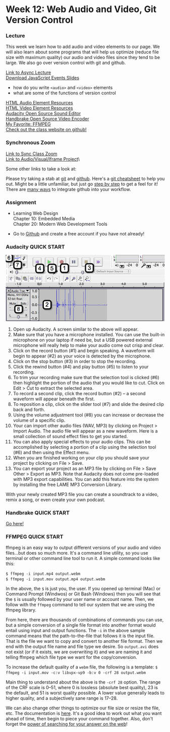 # Week 12: Web Audio and Video, Git Version Control

### Lecture

This week we learn how to add audio and video elements to our page. We will also learn about some programs that will help us optimize (reduce file size with maximum quality) our audio and video files since they tend to be large. We also go over version control with git and github.

[Link to Async Lecture](https://nyu.zoom.us/rec/play/7dLCF4D-gAWcKp7agbLqnTBdsb6OJq0iO1tyg7TdO_3_M7uxerd03i57bozc1NaWPGYYZT6uSVdOM1GB.JtKRUJN4r7mJOFWh)\
[Download JavaScript Events Slides](https://onetimeuser.github.io/intro-web-comp-principles/week-12/Week-12.pdf)

- how do you write `<audio>` and `<video>` elements
- what are some of the functions of version control

[HTML Audio Element Resources](https://developer.mozilla.org/en-US/docs/Web/HTML/Element/audio)\
[HTML Video Element Resources](https://developer.mozilla.org/en-US/docs/Web/HTML/Element/video)\
[Audacity Open Source Sound Editor](https://www.audacityteam.org/)\
[Handbrake Open Source Video Encoder](https://handbrake.fr/)\
[My Favorite: FFMPEG](https://www.ffmpeg.org/)\
[Check out the class website on github!](https://github.com/OneTimeUser/intro-web-comp-principles)

### Synchronous Zoom

[Link to Sync Class Zoom](https://nyu.zoom.us/rec/play/TPq5H9OgwvF8Dt_TkZFi7EqOrxP3eONrpz2OK0LGlKiHXM5IzVokKz7gYeBSoPAoXxoKw7Rh8NXkRfg.P23QIpgLoN0Rm-zU)\
[Link to Audio/Visual/Iframe Project](ttps://onetimeuser.github.io/intro-web-comp-principles/week-12/week-12-av.zip)\

Some other links to take a look at:

Please try taking a stab at [git](https://git-scm.com/downloads) and [github](https://github.com). Here's a [git cheatsheet](https://education.github.com/git-cheat-sheet-education.pdf) to help you out. Might be a little unfamiliar, but just go [step by step](https://docs.github.com/en/github/getting-started-with-github/quickstart) to get a feel for it! There are [many ways](https://desktop.github.com/) to integrate github into your workflow.


### Assignment

- Learning Web Design\
    Chapter 10: Embedded Media\
    Chapter 20: Modern Web Development Tools

- Go to [Github](https://github.com/) and create a free account if you have not already!

### Audacity QUICK START

![Audacity](audacity-interface.png "Audacity")

1. Open up Audacity. A screen similar to the above will appear.
2. Make sure that you have a microphone installed. You can use the built-in microphone on your laptop if need be, but a USB powered external microphone will really help to make your audio come out crisp and clear.
3. Click on the record button (#1) and begin speaking. A waveform will begin to appear (#2) as your voice is detected by the microphone.
4.  Click on the stop button (#3) in order to stop the recording.
5.  Click the rewind button (#4) and play button (#5) to listen to your recording.
6. To trim your recording make sure that the selection tool is clicked (#6) then highlight the portion of the audio that you would like to cut. Click on Edit > Cut to extract the selected area.
7.  To record a second clip, click the record button (#2) – a second waveform will appear beneath the first.
8.  To reposition a clip, click on the slider tool (#7) and slide the desired clip back and forth.
9.  Using the volume adjustment tool (#8) you can increase or decrease the volume of a specific clip.
10. Your can import other audio files (WAV, MP3) by clicking on Project > Import Audio. The audio file will appear as a new waveform. Here is a small collection of sound effect files to get you started.
11. You can also apply special effects to your audio clips. This can be accomplished by selecting a portion of a clip using the selection tool (#6) and then using the Effect menu.
12. When you are finished working on your clip you should save your project by clicking on File > Save.
14. You can export your project as an MP3 file by clicking on File > Save Other > Export as MP3. Note that Audacity does not come pre-loaded with MP3 export capabilities. You can add this feature into the system by installing the free LAME MP3 Conversion Library.

With your newly created MP3 file you can create a soundtrack to a video, remix a song, or even create your own podcast.

### Handbrake QUICK START

[Go here!](https://handbrake.fr/docs/en/1.3.0/introduction/quick-start.html)

### FFMPEG QUICK START

 ffmpeg is an easy way to output different versions of your audio and video files...but does so much more. It's a command line utility, so you use terminal or other command line tool to run it. A simple command looks like this:

 `$ ffmpeg -i input.mp4 output.webm`\
 `$ ffmpeg -i input.mov output.mp4 output.webm`

 In the above, the `$` is just you, the user. If you opened up terminal (Mac) or Command Prompt (Windwos) or Git Bash (Windows) then you will see that the `$` is usually followed by your user name or account name. Then, we follow with the `ffmpeg` command to tell our system that we are using the ffmpeg library.

 From here, there are thousands of combinations of commands you can use, but a simple conversion of a single file format into another format would entail using input and output functions. The `-i` in the above sample command means that the path-to-the-file that follows it is the input file. That is the file we want to copy and convert to another file format. Then we end with the output file name and file type we desire. So `output.avi` does not exist (or if it exists, we are overwriting it) and we are naming it and telling ffmpeg which file type we want for the copy/conversion.

 To increase the default quality of a `webm` file, the following is a template:
 `$ ffmpeg -i input.mov -c:v libvpx-vp9 -b:v 0 -crf 28 output.webm`

 Main thing to understand about the above is the `-crf 28` option. The range of the CRF scale is 0–51, where 0 is lossless (absolute best quality), 23 is the default, and 51 is worst quality possible. A lower value generally leads to higher quality, and a subjectively sane range is 17–28.

 We can also change other things to optimize our file size or resize the file, etc. The documentation is [here](https://ffmpeg.org/ffmpeg.html). It's a good idea to work out what you want ahead of time, then begin to piece your command together. Also, don't forget the [power of searching for your answer on the web](https://unix.stackexchange.com/questions/28803/how-can-i-reduce-a-videos-size-with-ffmpeg)!
